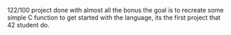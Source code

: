 122/100
project done with almost all the bonus
the goal is to recreate some simple C function to get started with the language,
its the first project that 42 student do.
